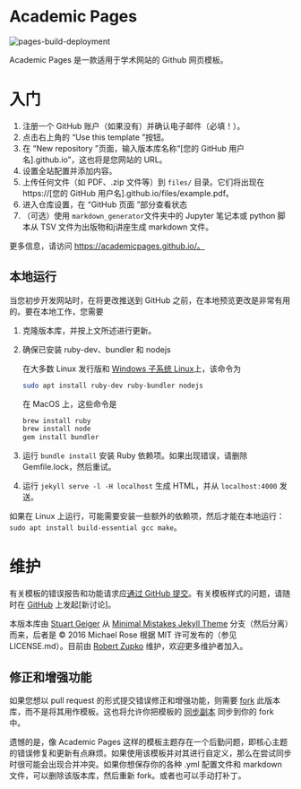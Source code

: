 # Academic Pages

![pages-build-deployment](https://github.com/academicpages/academicpages.github.io/actions/workflows/pages/pages-build-deployment/badge.svg)

Academic Pages 是一款适用于学术网站的 Github 网页模板。

# 入门

1. 注册一个 GitHub 账户（如果没有）并确认电子邮件（必填！）。
2. 点击右上角的 “Use this template ”按钮。
3. 在 “New repository ”页面，输入版本库名称“[您的 GitHub 用户名].github.io”，这也将是您网站的 URL。
4. 设置全站配置并添加内容。
5. 上传任何文件（如 PDF、.zip 文件等）到 `files/` 目录。它们将出现在 https://[您的 GitHub 用户名].github.io/files/example.pdf。
6. 进入仓库设置，在 “GitHub 页面 ”部分查看状态
7. （可选）使用 `markdown_generator`文件夹中的 Jupyter 笔记本或 python 脚本从 TSV 文件为出版物和j讲座生成 markdown 文件。

更多信息，请访问 https://academicpages.github.io/。

## 本地运行

当您初步开发网站时，在将更改推送到 GitHub 之前，在本地预览更改是非常有用的。要在本地工作，您需要

1. 克隆版本库，并按上文所述进行更新。
1. 确保已安装 ruby-dev、bundler 和 nodejs
   
    在大多数 Linux 发行版和 [Windows 子系统 Linux](https://learn.microsoft.com/en-us/windows/wsl/about)上，该命令为
    ```bash
    sudo apt install ruby-dev ruby-bundler nodejs
    ```
    在 MacOS 上，这些命令是
    ```bash
    brew install ruby
    brew install node
    gem install bundler
    ```
1. 运行 `bundle install` 安装 Ruby 依赖项。如果出现错误，请删除 Gemfile.lock，然后重试。
1. 运行 `jekyll serve -l -H localhost` 生成 HTML，并从 `localhost:4000` 发送。

如果在 Linux 上运行，可能需要安装一些额外的依赖项，然后才能在本地运行：`sudo apt install build-essential gcc make`。

# 维护

有关模板的错误报告和功能请求应[通过 GitHub 提交](https://github.com/academicpages/academicpages.github.io/issues/new/choose)。有关模板样式的问题，请随时在 [GitHub](https://github.com/academicpages/academicpages.github.io/discussions) 上发起[新讨论]。

本版本库由 [Stuart Geiger](https://github.com/staeiou) 从 [Minimal Mistakes Jekyll Theme](https://mmistakes.github.io/minimal-mistakes/) 分支（然后分离）而来，后者是 © 2016 Michael Rose 根据 MIT 许可发布的（参见 LICENSE.md）。目前由 [Robert Zupko](https://github.com/rjzupkoii) 维护，欢迎更多维护者加入。

## 修正和增强功能

如果您想以 pull request 的形式提交错误修正和增强功能，则需要 [fork](https://docs.github.com/en/pull-requests/collaborating-with-pull-requests/working-with-forks/fork-a-repo) 此版本库，而不是将其用作模板。这也将允许你把模板的 [同步副本](https://docs.github.com/en/pull-requests/collaborating-with-pull-requests/working-with-forks/syncing-a-fork) 同步到你的 fork 中。

遗憾的是，像 Academic Pages 这样的模板主题存在一个后勤问题，即核心主题的错误修复和更新有点麻烦。如果使用该模板并对其进行自定义，那么在尝试同步时很可能会出现合并冲突。如果你想保存你的各种 .yml 配置文件和 markdown 文件，可以删除该版本库，然后重新 fork。或者也可以手动打补丁。
